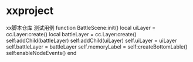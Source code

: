 # xxproject
xx脚本仓库
测试用例
function BattleScene:init()
    local uiLayer = cc.Layer:create()
    local battleLayer = cc.Layer:create()
    self:addChild(battleLayer)
    self:addChild(uiLayer)
    self.uiLayer = uiLayer
    self.battleLayer = battleLayer
    self.memoryLabel = self:createBottomLable()
    self:enableNodeEvents()
end